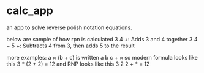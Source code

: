 # calc_app
an app to solve reverse polish notation equations.

below are sample of how rpn is calculated
3 4 +: Adds 3 and 4 together
3 4 − 5 +: Subtracts 4 from 3, then adds 5 to the result
 
 more examples: 
 a × (b + c) is written a b c + ×
so modern formula looks like this
3 * (2 + 2) = 12
and RNP looks like this
3 2 2 + * = 12